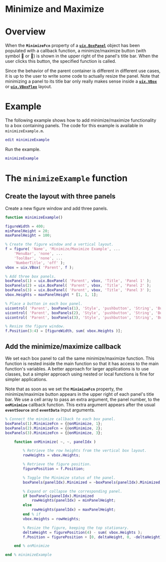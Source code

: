 
# **Minimize and Maximize**

# **Overview**

When the **`MinimizeFcn`** property of a [**`uix.BoxPanel`**](uixBoxPanel.md) object has been populated with a callback function, a minimize/maximize button (with symbol :arrow_up_small: or :arrow_down_small:) is shown in the upper right of the panel's title bar. When the user clicks this button, the specified function is called.


Since the behavior of the parent container is different in different use cases, it is up to the user to write some code to actually resize the panel. Note that minimizing a panel to its title bar only really makes sense inside a [**`uix.VBox`**](uixVBox.md) or [**`uix.VBoxFlex`**](uixVBox.md) layout.

# Example

The following example shows how to add minimize/maximize functionality to a box containing panels. The code for this example is available in `minimizeExample.m`.

```matlab
edit minimizeExample 
```

Run the example.

```matlab
minimizeExample
```

# The `minimizeExample` function
## Create the layout with three panels

Create a new figure window and add three panels.


```matlab
function minimizeExample()

figureWidth = 400;
minPanelHeight = 20;
maxPanelHeight = 100;

% Create the figure window and a vertical layout.
f = figure( 'Name', 'Minimize/Maximize Example', ...
    'MenuBar', 'none', ...
    'ToolBar', 'none', ...
    'NumberTitle', 'off' );
vbox = uix.VBox( 'Parent', f );

% Add three box panels.
boxPanels(1) = uix.BoxPanel( 'Parent', vbox, 'Title', 'Panel 1' );
boxPanels(2) = uix.BoxPanel( 'Parent', vbox, 'Title', 'Panel 2' );
boxPanels(3) = uix.BoxPanel( 'Parent', vbox, 'Title', 'Panel 3' );
vbox.Heights = maxPanelHeight * [1, 1, 1];

% Place a button in each box panel.
uicontrol( 'Parent', boxPanels(1), 'Style', 'pushbutton', 'String', 'Button 1' )
uicontrol( 'Parent', boxPanels(2), 'Style', 'pushbutton', 'String', 'Button 2' )
uicontrol( 'Parent', boxPanels(3), 'Style', 'pushbutton', 'String', 'Button 3' )

% Resize the figure window.
f.Position(3:4) = [figureWidth, sum( vbox.Heights )]; 
```

## Add the minimize/maximize callback

We set each box panel to call the same minimize/maximize function. This function is nested inside the main function so that it has access to the main function's variables. A better approach for larger applications is to use classes, but a simpler approach using nested or local functions is fine for simpler applications.


Note that as soon as we set the **`MinimizeFcn`** property, the minimize/maximize button appears in the upper right of each panel's title bar. We use a cell array to pass an extra argument, the panel number, to the **`onMinimize`** callback function. This extra argument appears after the usual **`eventSource`** and **`eventData`** input arguments.

```matlab
% Connect the minimize callback to each box panel.
boxPanels(1).MinimizeFcn = {@onMinimize, 1};
boxPanels(2).MinimizeFcn = {@onMinimize, 2};
boxPanels(3).MinimizeFcn = {@onMinimize, 3};

    function onMinimize( ~, ~, panelIdx )

        % Retrieve the row heights from the vertical box layout.
        rowHeights = vbox.Heights;

        % Retrieve the figure position.
        figurePosition = f.Position;

        % Toggle the Minimize status of the panel.
        boxPanels(panelIdx).Minimized = ~boxPanels(panelIdx).Minimized;

        % Expand or collapse the corresponding panel.
        if boxPanels(panelIdx).Minimized
            rowHeights(panelIdx) = minPanelHeight;
        else
            rowHeights(panelIdx) = maxPanelHeight;
        end % if
        vbox.Heights = rowHeights;

        % Resize the figure, keeping the top stationary.
        deltaHeight = figurePosition(4) - sum( vbox.Heights );
        f.Position = figurePosition + [0, deltaHeight, 0, -deltaHeight];

    end % onMinimize

end % minimizeExample 
```
